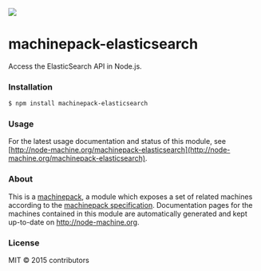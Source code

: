 ![](http://node-machine.org/images/machine-anthropomorph-for-white-bg.png)

# machinepack-elasticsearch

Access the ElasticSearch API in Node.js.

### Installation

```sh
$ npm install machinepack-elasticsearch
```

### Usage

For the latest usage documentation and status of this module, see [http://node-machine.org/machinepack-elasticsearch](http://node-machine.org/machinepack-elasticsearch).

### About

This is a [machinepack](http://node-machine.org/), a module which exposes a set of related machines according to the [machinepack specification](http://node-machine.org/spec/machinepack).
Documentation pages for the machines contained in this module are automatically generated and kept up-to-date on http://node-machine.org.

### License

MIT &copy; 2015 contributors

